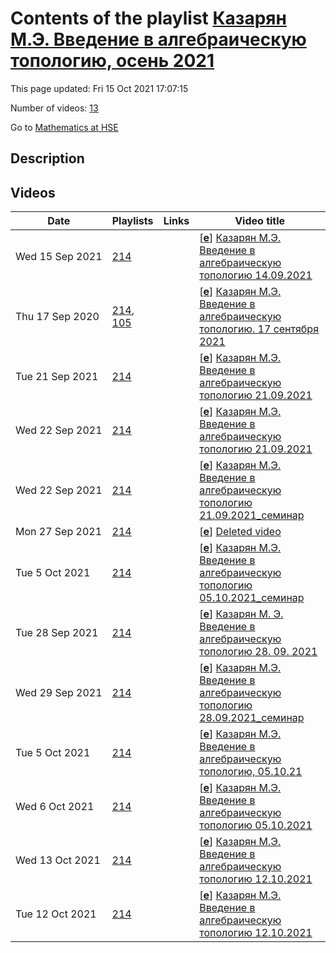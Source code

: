 # Contents of the playlist [Казарян М.Э. Введение в  алгебраическую топологию, осень 2021](https://www.youtube.com/playlist?list=PLq3E5oubNNoBFRjCAydOaG-RTa-HKJDpD)

This page updated: Fri 15 Oct 2021 17:07:15

Number of videos: [13](#videos)

Go to [Mathematics at HSE](../README.md)

## Description



## Videos

|Date|Playlists|Links|Video title|
|---|---|---|---|
| Wed&nbsp;15&nbsp;Sep&nbsp;2021 | [214](../playlists/214 "Казарян М.Э. Введение в  алгебраическую топологию, осень 2021") |  | [[**e**](https://studio.youtube.com/video/EIGdCFEASPg/edit "Edit")] [Казарян М.Э. Введение в  алгебраическую топологию 14.09.2021](https://www.youtube.com/watch?v=EIGdCFEASPg&list=PLq3E5oubNNoBFRjCAydOaG-RTa-HKJDpD) |
| Thu&nbsp;17&nbsp;Sep&nbsp;2020 | [214](../playlists/214 "Казарян М.Э. Введение в  алгебраическую топологию, осень 2021"), [105](../playlists/105 "Казарян М.Э. Введение в алгебраическую топологию. Осень 2020") |  | [[**e**](https://studio.youtube.com/video/UE0gCEjQ0Xw/edit "Edit")] [Казарян М.Э. Введение в алгебраическую топологию.  17 сентября 2021](https://www.youtube.com/watch?v=UE0gCEjQ0Xw&list=PLq3E5oubNNoBFRjCAydOaG-RTa-HKJDpD "Вместо лекции от 14.09.2021.") |
| Tue&nbsp;21&nbsp;Sep&nbsp;2021 | [214](../playlists/214 "Казарян М.Э. Введение в  алгебраическую топологию, осень 2021") |  | [[**e**](https://studio.youtube.com/video/DHCgCaE-4wA/edit "Edit")] [Казарян М.Э. Введение в  алгебраическую топологию 21.09.2021](https://www.youtube.com/watch?v=DHCgCaE-4wA&list=PLq3E5oubNNoBFRjCAydOaG-RTa-HKJDpD) |
| Wed&nbsp;22&nbsp;Sep&nbsp;2021 | [214](../playlists/214 "Казарян М.Э. Введение в  алгебраическую топологию, осень 2021") |  | [[**e**](https://studio.youtube.com/video/3_3PPyEpNFA/edit "Edit")] [Казарян М.Э. Введение в  алгебраическую топологию 21.09.2021](https://www.youtube.com/watch?v=3_3PPyEpNFA&list=PLq3E5oubNNoBFRjCAydOaG-RTa-HKJDpD) |
| Wed&nbsp;22&nbsp;Sep&nbsp;2021 | [214](../playlists/214 "Казарян М.Э. Введение в  алгебраическую топологию, осень 2021") |  | [[**e**](https://studio.youtube.com/video/REnNIlvLBQU/edit "Edit")] [Казарян М.Э. Введение в  алгебраическую топологию 21.09.2021&#95;cеминар](https://www.youtube.com/watch?v=REnNIlvLBQU&list=PLq3E5oubNNoBFRjCAydOaG-RTa-HKJDpD) |
| Mon&nbsp;27&nbsp;Sep&nbsp;2021 | [214](../playlists/214 "Казарян М.Э. Введение в  алгебраическую топологию, осень 2021") |  | [[**e**](https://studio.youtube.com/video/ZwdgVqH4z4k/edit "Edit")] [Deleted video](https://www.youtube.com/watch?v=ZwdgVqH4z4k&list=PLq3E5oubNNoBFRjCAydOaG-RTa-HKJDpD "This video is unavailable.") |
| Tue&nbsp;5&nbsp;Oct&nbsp;2021 | [214](../playlists/214 "Казарян М.Э. Введение в  алгебраическую топологию, осень 2021") |  | [[**e**](https://studio.youtube.com/video/uaZw9V82jII/edit "Edit")] [Казарян М.Э. Введение в  алгебраическую топологию 05.10.2021&#95;семинар](https://www.youtube.com/watch?v=uaZw9V82jII&list=PLq3E5oubNNoBFRjCAydOaG-RTa-HKJDpD) |
| Tue&nbsp;28&nbsp;Sep&nbsp;2021 | [214](../playlists/214 "Казарян М.Э. Введение в  алгебраическую топологию, осень 2021") |  | [[**e**](https://studio.youtube.com/video/yvuzYcVLLLI/edit "Edit")] [Казарян М. Э.  Введение в алгебраическую топологию 28. 09. 2021](https://www.youtube.com/watch?v=yvuzYcVLLLI&list=PLq3E5oubNNoBFRjCAydOaG-RTa-HKJDpD) |
| Wed&nbsp;29&nbsp;Sep&nbsp;2021 | [214](../playlists/214 "Казарян М.Э. Введение в  алгебраическую топологию, осень 2021") |  | [[**e**](https://studio.youtube.com/video/ou_ZpIbYAc0/edit "Edit")] [Казарян М.Э. Введение в алгебраическую топологию 28.09.2021&#95;cеминар](https://www.youtube.com/watch?v=ou_ZpIbYAc0&list=PLq3E5oubNNoBFRjCAydOaG-RTa-HKJDpD) |
| Tue&nbsp;5&nbsp;Oct&nbsp;2021 | [214](../playlists/214 "Казарян М.Э. Введение в  алгебраическую топологию, осень 2021") |  | [[**e**](https://studio.youtube.com/video/ZWV0igKpsw0/edit "Edit")] [Казарян М.Э. Введение в алгебраическую топологию, 05.10.21](https://www.youtube.com/watch?v=ZWV0igKpsw0&list=PLq3E5oubNNoBFRjCAydOaG-RTa-HKJDpD) |
| Wed&nbsp;6&nbsp;Oct&nbsp;2021 | [214](../playlists/214 "Казарян М.Э. Введение в  алгебраическую топологию, осень 2021") |  | [[**e**](https://studio.youtube.com/video/HwjA1IhMfg4/edit "Edit")] [Казарян М.Э. Введение в  алгебраическую топологию 05.10.2021](https://www.youtube.com/watch?v=HwjA1IhMfg4&list=PLq3E5oubNNoBFRjCAydOaG-RTa-HKJDpD) |
| Wed&nbsp;13&nbsp;Oct&nbsp;2021 | [214](../playlists/214 "Казарян М.Э. Введение в  алгебраическую топологию, осень 2021") |  | [[**e**](https://studio.youtube.com/video/O9Iv4mXqP6Q/edit "Edit")] [Казарян М.Э. Введение в  алгебраическую топологию 12.10.2021](https://www.youtube.com/watch?v=O9Iv4mXqP6Q&list=PLq3E5oubNNoBFRjCAydOaG-RTa-HKJDpD) |
| Tue&nbsp;12&nbsp;Oct&nbsp;2021 | [214](../playlists/214 "Казарян М.Э. Введение в  алгебраическую топологию, осень 2021") |  | [[**e**](https://studio.youtube.com/video/33YYDzuzA4U/edit "Edit")] [Казарян М.Э. Введение в алгебраическую топологию 12.10.2021](https://www.youtube.com/watch?v=33YYDzuzA4U&list=PLq3E5oubNNoBFRjCAydOaG-RTa-HKJDpD) |
